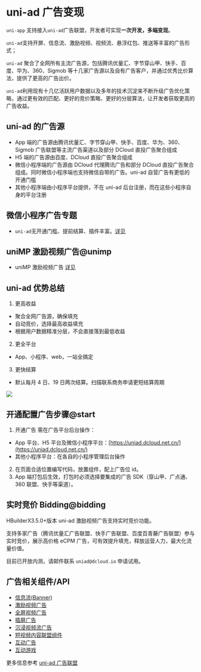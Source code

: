 # uni-ad 广告变现

`uni-app` 支持接入`uni-ad`广告联盟，开发者可实现**一次开发，多端变现**。

`uni-ad`支持开屏、信息流、激励视频、视频流、悬浮红包、推送等丰富的广告形式；

`uni-ad` 聚合了全网所有主流广告源，包括腾讯优量汇、字节穿山甲、快手、百度、华为、360、Sigmob 等十几家广告源以及自有广告客户，并通过优秀比价算法，提供了更高的广告出价。

`uni-ad`利用现有十几亿活跃用户数据以及多年的技术沉淀来不断升级广告优化策略，通过更有效的匹配、更好的竞价策略、更好的分层算法，让开发者获取更高的广告收益。

## uni-ad 的广告源

- App 端的广告源由腾讯优量汇、字节穿山甲、快手、百度、华为、360、Sigmob 广告联盟等主流广告渠道以及部分 DCloud 直投广告聚合组成
- H5 端的广告源由百度、DCloud 直投广告聚合组成
- 微信小程序端的广告源由 DCloud 代理腾讯广告和部分 DCloud 直投广告聚合组成。同时微信小程序端也支持微信自带的广告。uni-ad 自营广告有更低的开通门槛
- 其他小程序端由小程序平台提供，不在 uni-ad 后台注册，而在这些小程序自身的平台注册

## 微信小程序广告专题

- `uni-ad`无开通门槛、提前结算、插件丰富。[详见](https://uniapp.dcloud.net.cn/component/ad-weixin.html)

## uniMP 激励视频广告@unimp

- uniMP 激励视频广告 [详见](https://uniapp.dcloud.net.cn/uni-ad/unimp.html)

## uni-ad 优势总结

1. 更高收益

- 聚合全网广告源，确保填充
- 自动竞价，选择最高收益填充
- 根据用户数据精准分层，不会直接落到最低收益

2. 更全平台

- App、小程序、web，一站全搞定

3. 更快结算

- 默认每月 4 日、19 日两次结算。扫描联系商务申请更短结算周期

![](https://qiniu-web-assets.dcloud.net.cn/unidoc/zh/eryunweixin.jpg)

## 开通配置广告步骤@start

1. 开通广告
   需在广告平台后台操作：

- App 平台、H5 平台及微信小程序平台：[https://uniad.dcloud.net.cn/](https://uniad.dcloud.net.cn/)
- 其他小程序平台：在各自的小程序管理后台操作

2. 在页面合适位置编写代码，放置组件，配上广告位 id。
3. App 端打包后生效，打包时必须选择要集成的广告 SDK（穿山甲、广点通、360 联盟、快手等渠道）。

## 实时竞价 Bidding@bidding

HBuilderX3.5.0+版本 uni-ad 激励视频广告支持实时竞价功能。

支持多家广告（腾讯优量汇广告联盟、快手广告联盟、百度百青藤广告联盟）参与实时竞价，展示高价格 eCPM 广告，可有效提升填充，释放运营人力，最大化流量价值。

目前已开放内测，请邮件联系 `uniad@dcloud.io` 申请试用。

## 广告相关组件/API

- [信息流(Banner)](https://uniapp.dcloud.net.cn/uni-ad/ad-component.html)
- [激励视频广告](https://uniapp.dcloud.net.cn/uni-ad/ad-rewarded-video.html)
- [全屏视频广告](https://uniapp.dcloud.net.cn/uni-ad/ad-fullscreen-video.html)
- [插屏广告](https://uniapp.dcloud.net.cn/uni-ad/ad-interstitial.html)
- [沉浸视频流广告](https://uniapp.dcloud.net.cn/uni-ad/ad-draw.html)
- [短视频内容联盟组件](https://uniapp.dcloud.net.cn/uni-ad/ad-content-page.html)
- [互动广告](https://uniapp.dcloud.net.cn/uni-ad/ad-interactive.html)
- [互动游戏](https://uniapp.dcloud.net.cn/uni-ad/interactive.html)

更多信息参考 [uni-ad 广告联盟](https://uniad.dcloud.net.cn)
